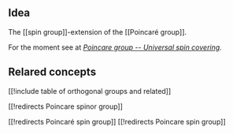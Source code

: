
## Idea

The [[spin group]]-extension of the [[Poincaré group]]. 

For the moment see at _[Poincare group -- Universal spin covering](http://ncatlab.org/nlab/show/Poincare+group#UniversalSpinCovering)_.

## Relared concepts


[[!include table of orthogonal groups and related]]


[[!redirects Poincare spinor group]]

[[!redirects Poincaré spin group]]
[[!redirects Poincare spin group]]